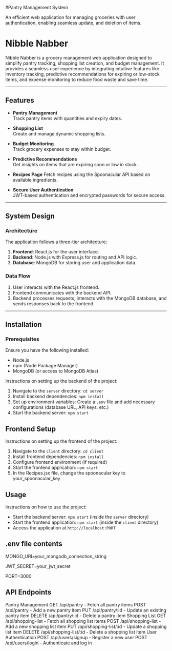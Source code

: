#Pantry Management System

An efficient web application for managing groceries with user authentication, enabling seamless update, and deletion of items.

# Nibble Nabber

Nibble Nabber is a grocery management web application designed to simplify pantry tracking, shopping list creation, and budget management. It provides a seamless user experience by integrating intuitive features like inventory tracking, predictive recommendations for expiring or low-stock items, and expense monitoring to reduce food waste and save time.

---

## Features

- **Pantry Management**  
  Track pantry items with quantities and expiry dates.
  
- **Shopping List**  
  Create and manage dynamic shopping lists.
  
- **Budget Monitoring**  
  Track grocery expenses to stay within budget.
  
- **Predictive Recommendations**  
  Get insights on items that are expiring soon or low in stock.

- **Recipes Page**
  Fetch recipes using the Spoonacular API based on available ingredients.
  
- **Secure User Authentication**  
  JWT-based authentication and encrypted passwords for secure access.

---

## System Design

### Architecture
The application follows a three-tier architecture:
1. **Frontend**: React.js for the user interface.
2. **Backend**: Node.js with Express.js for routing and API logic.
3. **Database**: MongoDB for storing user and application data.

### Data Flow
1. User interacts with the React.js frontend.
2. Frontend communicates with the backend API.
3. Backend processes requests, interacts with the MongoDB database, and sends responses back to the frontend.

---

## Installation

### Prerequisites
Ensure you have the following installed:
- Node.js
- npm (Node Package Manager)
- MongoDB (or access to MongoDB Atlas)



Instructions on setting up the backend of the project:

1. Navigate to the `server` directory: `cd server`
2. Install backend dependencies: `npm install`
3. Set up environment variables: Create a `.env` file and add necessary configurations (database URL, API keys, etc.)
4. Start the backend server: `npm start`

## Frontend Setup

Instructions on setting up the frontend of the project:

1. Navigate to the `client` directory: `cd client`
2. Install frontend dependencies: `npm install`
3. Configure frontend environment (if required)
4. Start the frontend application: `npm start`
5. In the Recipes.jsx file, change the spoonacular key to your_spoonacular_key

   
## Usage

Instructions on how to use the project:

- Start the backend server: `npm start` (inside the `server` directory)
- Start the frontend application: `npm start` (inside the `client` directory)
- Access the application at `http://localhost:PORT`


## .env file contents
MONGO_URI=your_mongodb_connection_string

JWT_SECRET=your_jwt_secret

PORT=3000



## API Endpoints
Pantry Management
GET /api/pantry - Fetch all pantry items
POST /api/pantry - Add a new pantry item
PUT /api/pantry/:id - Update an existing pantry item
DELETE /api/pantry/:id - Delete a pantry item
Shopping List
GET /api/shopping-list - Fetch all shopping list items
POST /api/shopping-list - Add a new shopping list item
PUT /api/shopping-list/:id - Update a shopping list item
DELETE /api/shopping-list/:id - Delete a shopping list item
User Authentication
POST /api/users/signup - Register a new user
POST /api/users/login - Authenticate and log in

